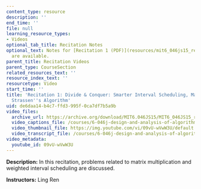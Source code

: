 ```yaml
---
content_type: resource
description: ''
end_time: ''
file: null
learning_resource_types:
- Videos
optional_tab_title: Recitation Notes
optional_text: Notes for [Recitation 1 (PDF)](resources/mit6_046js15_recitation1)
  are available.
parent_title: Recitation Videos
parent_type: CourseSection
related_resources_text: ''
resource_index_text: ''
resourcetype: Video
start_time: ''
title: 'Recitation 1: Divide & Conquer: Smarter Interval Scheduling, Master Theorem,
  Strassen''s Algorithm'
uid: de6daa14-b4c7-ffd3-995f-0ca7df7b5a9b
video_files:
  archive_url: https://archive.org/download/MIT6.046JS15/MIT6_046JS15_rec01_300k.mp4
  video_captions_file: /courses/6-046j-design-and-analysis-of-algorithms-spring-2015/bde7094b1cd45ba296d7a181cd17c531_09vU-wVwW3U.vtt
  video_thumbnail_file: https://img.youtube.com/vi/09vU-wVwW3U/default.jpg
  video_transcript_file: /courses/6-046j-design-and-analysis-of-algorithms-spring-2015/e476c627f9e1b70a400494b13702e59d_09vU-wVwW3U.pdf
video_metadata:
  youtube_id: 09vU-wVwW3U
---
```


**Description:** In this recitation, problems related to matrix multiplication and weighted interval scheduling are discussed.

**Instructors:** Ling Ren